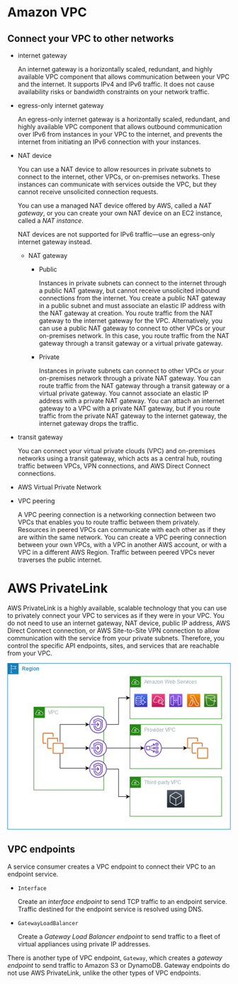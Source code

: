 # Amazon VPC

## Connect your VPC to other networks

- internet gateway

    An internet gateway is a horizontally scaled, redundant, and highly available VPC component that allows communication between your VPC and the internet. It supports IPv4 and IPv6 traffic. It does not cause availability risks or bandwidth constraints on your network traffic.

- egress-only internet gateway

    An egress-only internet gateway is a horizontally scaled, redundant, and highly available VPC component that allows outbound communication over IPv6 from instances in your VPC to the internet, and prevents the internet from initiating an IPv6 connection with your instances.

- NAT device

    You can use a NAT device to allow resources in private subnets to connect to the internet, other VPCs, or on-premises networks. These instances can communicate with services outside the VPC, but they cannot receive unsolicited connection requests.

    You can use a managed NAT device offered by AWS, called a *NAT gateway*, or you can create your own NAT device on an EC2 instance, called a *NAT instance*.

    NAT devices are not supported for IPv6 traffic—use an egress-only internet gateway instead.

    - NAT gateway

        - Public

            Instances in private subnets can connect to the internet through a public NAT gateway, but cannot receive unsolicited inbound connections from the internet. You create a public NAT gateway in a public subnet and must associate an elastic IP address with the NAT gateway at creation. You route traffic from the NAT gateway to the internet gateway for the VPC. Alternatively, you can use a public NAT gateway to connect to other VPCs or your on-premises network. In this case, you route traffic from the NAT gateway through a transit gateway or a virtual private gateway.

        - Private

            Instances in private subnets can connect to other VPCs or your on-premises network through a private NAT gateway. You can route traffic from the NAT gateway through a transit gateway or a virtual private gateway. You cannot associate an elastic IP address with a private NAT gateway. You can attach an internet gateway to a VPC with a private NAT gateway, but if you route traffic from the private NAT gateway to the internet gateway, the internet gateway drops the traffic.

- transit gateway

    You can connect your virtual private clouds (VPC) and on-premises networks using a transit gateway, which acts as a central hub, routing traffic between VPCs, VPN connections, and AWS Direct Connect connections.

- AWS Virtual Private Network

- VPC peering

    A VPC peering connection is a networking connection between two VPCs that enables you to route traffic between them privately. Resources in peered VPCs can communicate with each other as if they are within the same network. You can create a VPC peering connection between your own VPCs, with a VPC in another AWS account, or with a VPC in a different AWS Region. Traffic between peered VPCs never traverses the public internet.

# AWS PrivateLink

AWS PrivateLink is a highly available, scalable technology that you can use to privately connect your VPC to services as if they were in your VPC. You do not need to use an internet gateway, NAT device, public IP address, AWS Direct Connect connection, or AWS Site-to-Site VPN connection to allow communication with the service from your private subnets. Therefore, you control the specific API endpoints, sites, and services that are reachable from your VPC.

![](../imgs/Amazon-Virtual-Private-Cloud/use-cases-PrivateLink.png)

## VPC endpoints

A service consumer creates a VPC endpoint to connect their VPC to an endpoint service.

- `Interface`

    Create an *interface endpoint* to send TCP traffic to an endpoint service. Traffic destined for the endpoint service is resolved using DNS.

- `GatewayLoadBalancer`

    Create a *Gateway Load Balancer endpoint* to send traffic to a fleet of virtual appliances using private IP addresses.

There is another type of VPC endpoint, `Gateway`, which creates a *gateway endpoint* to send traffic to Amazon S3 or DynamoDB. Gateway endpoints do not use AWS PrivateLink, unlike the other types of VPC endpoints.